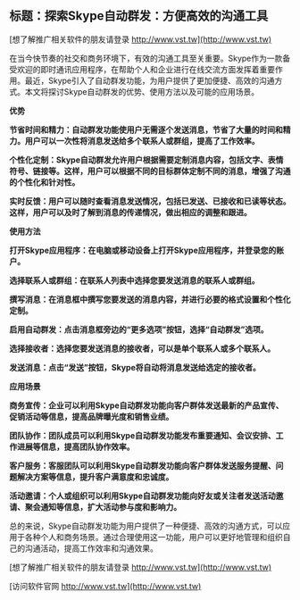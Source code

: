 ## **标题：探索Skype自动群发：方便高效的沟通工具**

[想了解推广相关软件的朋友请登录 http://www.vst.tw](http://www.vst.tw)

在当今快节奏的社交和商务环境下，有效的沟通工具至关重要。Skype作为一款备受欢迎的即时通讯应用程序，在帮助个人和企业进行在线交流方面发挥着重要作用。最近，Skype引入了自动群发功能，为用户提供了更加便捷、高效的沟通方式。本文将探讨Skype自动群发的优势、使用方法以及可能的应用场景。

**优势**

**节省时间和精力：自动群发功能使用户无需逐个发送消息，节省了大量的时间和精力。用户可以一次性将消息发送给多个联系人或群组，提高了工作效率。**

**个性化定制：Skype自动群发允许用户根据需要定制消息内容，包括文字、表情符号、链接等。这样，用户可以根据不同的目标群体定制不同的消息，增强了沟通的个性化和针对性。**

**实时反馈：用户可以随时查看消息发送情况，包括已发送、已接收和已读等状态。这样，用户可以及时了解到消息的传递情况，做出相应的调整和跟进。**

**使用方法**

**打开Skype应用程序：在电脑或移动设备上打开Skype应用程序，并登录您的账户。**

**选择联系人或群组：在联系人列表中选择您要发送消息的联系人或群组。**

**撰写消息：在消息框中撰写您要发送的消息内容，并进行必要的格式设置和个性化定制。**

**启用自动群发：点击消息框旁边的“更多选项”按钮，选择“自动群发”选项。**

**选择接收者：选择您要发送消息的接收者，可以是单个联系人或多个联系人。**

**发送消息：点击“发送”按钮，Skype将自动将消息发送给选定的接收者。**

**应用场景**

**商务宣传：企业可以利用Skype自动群发功能向客户群体发送最新的产品宣传、促销活动等信息，提高品牌曝光度和销售业绩。**

**团队协作：团队成员可以利用Skype自动群发功能发布重要通知、会议安排、工作进展等信息，提高团队协作效率。**

**客户服务：客服团队可以利用Skype自动群发功能向客户群体发送服务提醒、问题解决方案等信息，提升客户满意度和忠诚度。**

**活动邀请：个人或组织可以利用Skype自动群发功能向好友或关注者发送活动邀请、聚会通知等信息，扩大活动参与度和影响力。**

总的来说，Skype自动群发功能为用户提供了一种便捷、高效的沟通方式，可以应用于各种个人和商务场景。通过合理使用这一功能，用户可以更好地管理和组织自己的沟通活动，提高工作效率和沟通效果。

[想了解推广相关软件的朋友请登录 http://www.vst.tw](http://www.vst.tw)


[访问软件官网 http://www.vst.tw](http://www.vst.tw)
